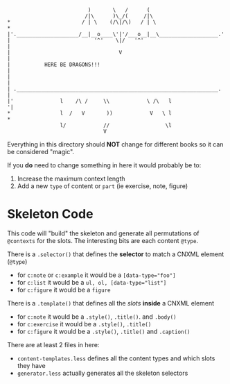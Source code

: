                               )       \   /      (
                             /|\      )\_/(     /|\
    *                       / | \    (/\|/\)   / | \                      *
    |'.____________________/__|__o____\'|'/___o__|__\___________________.'|
    |                           '^'    \|/   '^'                          |
    |                                   V                                 |
    |           HERE BE DRAGONS!!!                                        |
    |                                                                     |
    | ._________________________________________________________________. |
    |'               l    /\ /     \\            \ /\   l                '|
    *                l  /   V       ))            V   \ l                 *
                     l/            //                  \l
                                   V

Everything in this directory should **NOT** change for different books so it can be considered "magic".


If you **do** need to change something in here it would probably be to:

1. Increase the maximum context length
2. Add a new `type` of content or `part` (ie exercise, note, figure)

# Skeleton Code

This code will "build" the skeleton and generate all permutations of `@contexts` for the slots.
The interesting bits are each content `@type`.

There is a `.selector()` that defines the **selector** to match a CNXML element (`@type`)

- for `c:note` or `c:example` it would be a `[data-type="foo"]`
- for `c:list` it would be a `ul, ol, [data-type="list"]`
- for `c:figure` it would be a `figure`

There is a `.template()` that defines all the _slots_ **inside** a CNXML element

- for `c:note` it would be a `.style()`, `.title()`.  and `.body()`
- for `c:exercise` it would be a `.style()`, `.title()`
- for `c:figure` it would be a `.style()`, `.title()` and `.caption()`

There are at least 2 files in here:

- `content-templates.less` defines all the content types and which slots they have
- `generator.less` actually generates all the skeleton selectors
